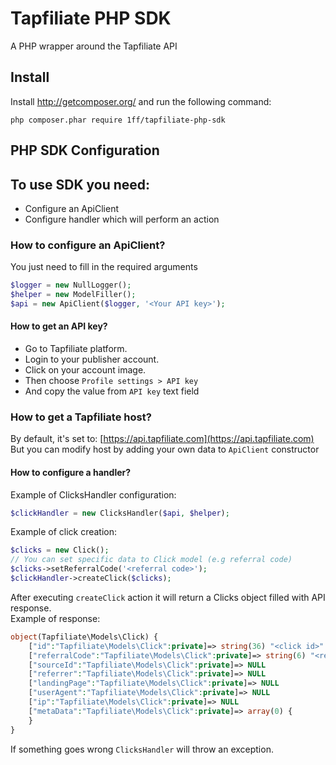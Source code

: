 Tapfiliate PHP SDK
==================

A PHP wrapper around the Tapfiliate API

Install
-------

Install http://getcomposer.org/ and run the following command:

```
php composer.phar require 1ff/tapfiliate-php-sdk
```

PHP SDK Configuration
---

##  To use SDK you need:
- Configure an ApiClient
- Configure handler which will perform an action

### How to configure an ApiClient?
You just need to fill in the required arguments
```php
$logger = new NullLogger();
$helper = new ModelFiller();
$api = new ApiClient($logger, '<Your API key>');
```

#### How to get an API key? </br>

- Go to Tapfiliate platform.
- Login to your publisher account. 
- Click on your account image. 
- Then choose ```Profile settings > API key```
- And copy the value from ```API key``` text field

### How to get a Tapfiliate host? </br>
By default, it's set to: [https://api.tapfiliate.com](https://api.tapfiliate.com) <br>
But you can modify host by adding your own data to ```ApiClient``` constructor

#### How to configure a handler?
Example of ClicksHandler configuration:
```php
$clickHandler = new ClicksHandler($api, $helper);
```

Example of click creation:
```php
$clicks = new Click();
// You can set specific data to Click model (e.g referral code)
$clicks->setReferralCode('<referral code>');
$clickHandler->createClick($clicks);
```
After executing ```createClick``` action it will return a Clicks object filled with API response. <br>
Example of response:
```php
object(Tapfiliate\Models\Click) {
    ["id":"Tapfiliate\Models\Click":private]=> string(36) "<click id>"
    ["referralCode":"Tapfiliate\Models\Click":private]=> string(6) "<referral code>"
    ["sourceId":"Tapfiliate\Models\Click":private]=> NULL
    ["referrer":"Tapfiliate\Models\Click":private]=> NULL
    ["landingPage":"Tapfiliate\Models\Click":private]=> NULL
    ["userAgent":"Tapfiliate\Models\Click":private]=> NULL
    ["ip":"Tapfiliate\Models\Click":private]=> NULL
    ["metaData":"Tapfiliate\Models\Click":private]=> array(0) {
    }
}
```
If something goes wrong ```ClicksHandler``` will throw an exception.



